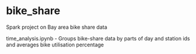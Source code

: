 # bike_share
Spark project on Bay area bike share data

time_analysis.ipynb - Groups bike-share data by parts of day and station ids and averages bike utilisation percentage


